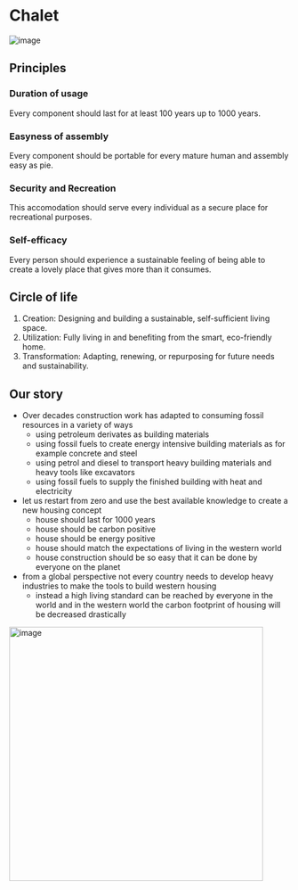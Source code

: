 # Chalet

![image](https://github.com/user-attachments/assets/2b7ff9c7-0ee3-4a74-aae0-4d8f2e308f6f)

## Principles

### Duration of usage
Every component should last for at least 100 years up to 1000 years.


### Easyness of assembly
Every component should be portable for every mature human and assembly easy as pie.


### Security and Recreation
This accomodation should serve every individual as a secure place for recreational purposes.


### Self-efficacy
Every person should experience a sustainable feeling of being able to create a lovely place that gives more than it consumes.

## Circle of life
1. Creation: Designing and building a sustainable, self-sufficient living space.
2. Utilization: Fully living in and benefiting from the smart, eco-friendly home.
3. Transformation: Adapting, renewing, or repurposing for future needs and sustainability.

## Our story

* Over decades construction work has adapted to consuming fossil resources in a variety of ways
  * using petroleum derivates as building materials
  * using fossil fuels to create energy intensive building materials as for example concrete and steel
  * using petrol and diesel to transport heavy building materials and heavy tools like excavators
  * using fossil fuels to supply the finished building with heat and electricity
* let us restart from zero and use the best available knowledge to create a new housing concept
  * house should last for 1000 years
  * house should be carbon positive
  * house should be energy positive
  * house should match the expectations of living in the western world
  * house construction should be so easy that it can be done by everyone on the planet
* from a global perspective not every country needs to develop heavy industries to make the tools to build western housing
  * instead a high living standard can be reached by everyone in the world and in the western world the carbon footprint of housing will be decreased drastically
 
<img width="456" alt="image" src="https://github.com/user-attachments/assets/c3c24d2a-cb08-4e89-9dad-f8b4c0b03e39">

